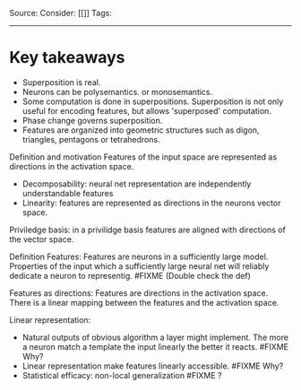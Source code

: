 Source: 
Consider: [[]]
Tags: 
______________

# Key takeaways

- Superposition is real.
- Neurons can be polysemantics. or monosemantics.
- Some computation is done in superpositions. Superposition is not only useful for encoding features, but allows 'superposed' computation.
- Phase change governs superposition.
- Features are organized into geometric structures such as digon, triangles, pentagons or tetrahedrons.

Definition and motivation
Features of the input space are represented as directions in the activation space.
- Decomposability: neural net representation are independently understandable features
- Linearity: features are represented as directions in the neurons vector space.

Priviledge basis: in a privilidge basis features are aligned with directions of the vector space.

Definition Features:
Features are neurons in a sufficiently large model.
Properties of the input which a sufficiently large neural net will reliably dedicate a neuron to representig. #FIXME (Double check the def)

Features as directions:
Features are directions in the activation space. There is a linear mapping between the features and the activation space. 

Linear representation:
- Natural outputs of obvious algorithm a layer might implement. The more a neuron match a template the input linearly the better it reacts. #FIXME Why?
- Linear representation make features linearly accessible. #FIXME Why?
- Statistical efficacy: non-local generalization #FIXME ?



